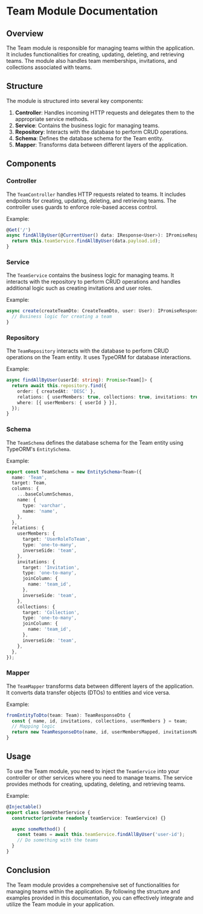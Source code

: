 # Team Module Documentation

## Overview

The Team module is responsible for managing teams within the application. It includes functionalities for creating, updating, deleting, and retrieving teams. The module also handles team memberships, invitations, and collections associated with teams.

## Structure

The module is structured into several key components:

1. **Controller**: Handles incoming HTTP requests and delegates them to the appropriate service methods.
2. **Service**: Contains the business logic for managing teams.
3. **Repository**: Interacts with the database to perform CRUD operations.
4. **Schema**: Defines the database schema for the Team entity.
5. **Mapper**: Transforms data between different layers of the application.

## Components

### Controller

The `TeamController` handles HTTP requests related to teams. It includes endpoints for creating, updating, deleting, and retrieving teams. The controller uses guards to enforce role-based access control.

Example:
```typescript
@Get('/')
async findAllByUser(@CurrentUser() data: IResponse<User>): IPromiseResponse<TeamResponseDto[]> {
  return this.teamService.findAllByUser(data.payload.id);
}
```

### Service

The `TeamService` contains the business logic for managing teams. It interacts with the repository to perform CRUD operations and handles additional logic such as creating invitations and user roles.

Example:
```typescript
async create(createTeamDto: CreateTeamDto, user: User): IPromiseResponse<TeamResponseDto> {
  // Business logic for creating a team
}
```

### Repository

The `TeamRepository` interacts with the database to perform CRUD operations on the Team entity. It uses TypeORM for database interactions.

Example:
```typescript
async findAllByUser(userId: string): Promise<Team[]> {
  return await this.repository.find({
    order: { createdAt: 'DESC' },
    relations: { userMembers: true, collections: true, invitations: true },
    where: [{ userMembers: { userId } }],
  });
}
```

### Schema

The `TeamSchema` defines the database schema for the Team entity using TypeORM's `EntitySchema`.

Example:
```typescript
export const TeamSchema = new EntitySchema<Team>({
  name: 'Team',
  target: Team,
  columns: {
    ...baseColumnSchemas,
    name: {
      type: 'varchar',
      name: 'name',
    },
  },
  relations: {
    userMembers: {
      target: 'UserRoleToTeam',
      type: 'one-to-many',
      inverseSide: 'team',
    },
    invitations: {
      target: 'Invitation',
      type: 'one-to-many',
      joinColumn: {
        name: 'team_id',
      },
      inverseSide: 'team',
    },
    collections: {
      target: 'Collection',
      type: 'one-to-many',
      joinColumn: {
        name: 'team_id',
      },
      inverseSide: 'team',
    },
  },
});
```

### Mapper

The `TeamMapper` transforms data between different layers of the application. It converts data transfer objects (DTOs) to entities and vice versa.

Example:
```typescript
fromEntityToDto(team: Team): TeamResponseDto {
  const { name, id, invitations, collections, userMembers } = team;
  // Mapping logic
  return new TeamResponseDto(name, id, userMembersMapped, invitationsMapped, collectionsMapped);
}
```

## Usage

To use the Team module, you need to inject the `TeamService` into your controller or other services where you need to manage teams. The service provides methods for creating, updating, deleting, and retrieving teams.

Example:
```typescript
@Injectable()
export class SomeOtherService {
  constructor(private readonly teamService: TeamService) {}

  async someMethod() {
    const teams = await this.teamService.findAllByUser('user-id');
    // Do something with the teams
  }
}
```

## Conclusion

The Team module provides a comprehensive set of functionalities for managing teams within the application. By following the structure and examples provided in this documentation, you can effectively integrate and utilize the Team module in your application.
